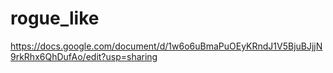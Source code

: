 # rogue_like


https://docs.google.com/document/d/1w6o6uBmaPuOEyKRndJ1V5BjuBJjjN9rkRhx6QhDufAo/edit?usp=sharing
